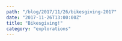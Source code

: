 ```yaml
---
path: "/blog/2017/11/26/bikesgiving-2017"
date: "2017-11-26T13:00:00Z"
title: "Bikesgiving!"
category: "explorations"
---
```


<div replace-with="PhotoMap" props="Bikesgiving"/>

